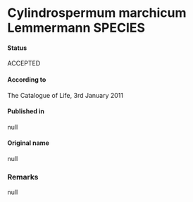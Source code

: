 Cylindrospermum marchicum Lemmermann SPECIES
=======

#### Status
ACCEPTED

#### According to
The Catalogue of Life, 3rd January 2011

#### Published in
null

#### Original name
null

### Remarks
null